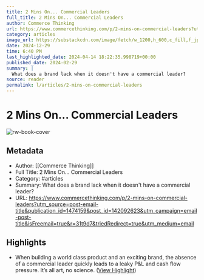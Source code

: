 ```yaml
---
title: 2 Mins On... Commercial Leaders
full_title: 2 Mins On... Commercial Leaders
author: Commerce Thinking
url: https://www.commercethinking.com/p/2-mins-on-commercial-leaders?utm_source=post-email-title&publication_id=1474159&post_id=142092623&utm_campaign=email-post-title&isFreemail=true&r=31t9d7&triedRedirect=true&utm_medium=email
category: articles
image_url: https://substackcdn.com/image/fetch/w_1200,h_600,c_fill,f_jpg,q_auto:good,fl_progressive:steep,g_auto/https%3A%2F%2Fsubstack-post-media.s3.amazonaws.com%2Fpublic%2Fimages%2Fcd9fd895-78bf-45f4-b7e3-4116aa299f11_1456x1048.png
date: 2024-12-29
time: 6:40 PM
last_highlighted_date: 2024-04-14 18:22:35.998719+00:00
published_date: 2024-02-29
summary: |
  What does a brand lack when it doesn't have a commercial leader?
source: reader
permalink: l/articles/2-mins-on-commercial-leaders
---
```

# 2 Mins On... Commercial Leaders

![rw-book-cover](https://substackcdn.com/image/fetch/w_1200,h_600,c_fill,f_jpg,q_auto:good,fl_progressive:steep,g_auto/https%3A%2F%2Fsubstack-post-media.s3.amazonaws.com%2Fpublic%2Fimages%2Fcd9fd895-78bf-45f4-b7e3-4116aa299f11_1456x1048.png)

## Metadata
- Author: [[Commerce Thinking]]
- Full Title: 2 Mins On... Commercial Leaders
- Category: #articles
- Summary: What does a brand lack when it doesn't have a commercial leader?
- URL: https://www.commercethinking.com/p/2-mins-on-commercial-leaders?utm_source=post-email-title&publication_id=1474159&post_id=142092623&utm_campaign=email-post-title&isFreemail=true&r=31t9d7&triedRedirect=true&utm_medium=email

## Highlights
- When building a world class product and an exciting brand, the absence of a commercial leader quickly leads to a leaky P&L and cash flow pressure. It’s all art, no science. ([View Highlight](https://read.readwise.io/read/01hvexhhz2y6awqq9syjaez7k9))


